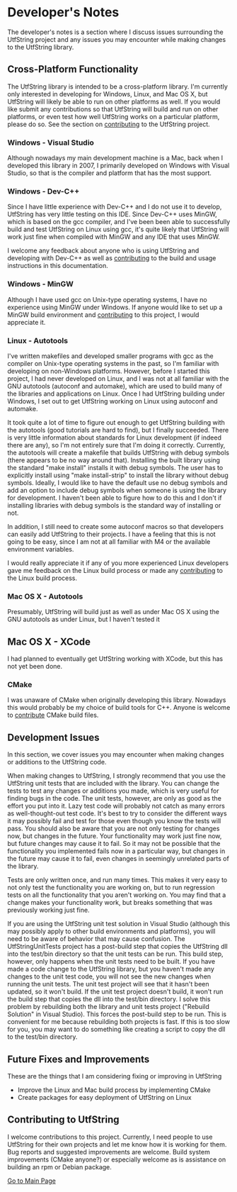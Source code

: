 # Developer's Notes

The developer's notes is a section where I discuss issues surrounding the UtfString project and 
any issues you may encounter while making changes to the UtfString library.

## Cross-Platform Functionality

The UtfString library is intended to be a cross-platform library.  I'm currently only interested in 
developing for Windows, Linux, and Mac OS X, but UtfString will likely be able to run
on other platforms as well.  If you would like submit any contributions so that UtfString
will build and run on other platforms, or even test how well UtfString works on a particular
platform, please do so.  See the section on [contributing](#Contributing-to-UtfString) to the 
UtfString project.

### Windows - Visual Studio
 
Although nowadays my main development machine is a Mac, back when I developed this library in 2007, 
I primarily developed on Windows with Visual Studio, so that is the compiler and platform that has 
the most support.

### Windows - Dev-C++
 
Since I have little experience with Dev-C++ and I do not use it to develop, UtfString has very
little testing on this IDE.  Since Dev-C++ uses MinGW, which is based on the gcc compiler, and 
I've been been able to successfully build and test UtfString on Linux using gcc, it's quite 
likely that UtfString will work just fine when compiled with MinGW and any IDE that uses
MinGW.
 
I welcome any feedback about anyone who is using UtfString and developing with Dev-C++
as well as [contributing](#Contributing-to-UtfString) to the build and usage instructions in 
this documentation.
 
### Windows - MinGW
 
Although I have used gcc on Unix-type operating systems, I have no experience using MinGW under
Windows.  If anyone would like to set up a MinGW build environment and [contributing](#Contributing-to-UtfString)
to this project, I would appreciate it.
 
### Linux - Autotools
 
I've written makefiles and developed smaller programs with gcc as the compiler on 
Unix-type operating systems in the past, so I'm familiar with developing on non-Windows
platforms. However, before I started this project, I had never developed on Linux, and I was not 
at all familiar with the GNU autotools (autoconf and automake), which are used to build many of 
the libraries and applications on Linux.  Once I had UtfString building under Windows, I set 
out to get UtfString working on Linux using autoconf and automake.
 
It took quite a lot of time to figure out enough to get UtfString building with the autotools
(good tutorials are hard to find), but I finally succeeded.  There is very little information 
about standards for Linux development (if indeed there are any), so I'm not entirely sure that
I'm doing it correctly.  Currently, the autotools will create a makefile that builds UtfString
with debug symbols (there appears to be no way around that).  Installing the built library using 
the standard "make install" installs it with debug symbols.  The user has to explicitly install 
using "make install-strip" to install the library without debug symbols.  Ideally, I would like 
to have the default use no debug symbols and add an option to include debug symbols when 
someone is using the library for  development.  I haven't been able to figure how to do this 
and I don't if installing libraries with debug symbols is the standard way of installing or not.
 
In addition, I still need to create some autoconf macros so that developers can easily add
UtfString to their projects.  I have a feeling that this is not going to be easy, since I am
not at all familiar with M4 or the available environment variables.
 
I would really appreciate it if any of you more experienced Linux developers gave me
feedback on the Linux build process or made any [contributing](#Contributing-to-UtfString)
to the Linux build process.
 
### Mac OS X - Autotools
 
Presumably, UtfString will build just as well as under Mac OS X using the GNU autotools
as under Linux, but I haven't tested it

## Mac OS X - XCode
 
I had planned to eventually get UtfString working with XCode, but this has not yet been 
done.

### CMake

I was unaware of CMake when originally developing this library. Nowadays this would probably
be my choice of build tools for C++. Anyone is welcome to [contribute](#Contributing-to-UtfString) 
CMake build files.

## Development Issues

In this section, we cover issues you may encounter when making changes or additions to the
UtfString code.

When making changes to UtfString, I strongly recommend that you use the UtfString unit tests
that are included with the library.  You can change the tests to test any changes or additions
you made, which is very useful for finding bugs in the code.  The unit tests, however, are only
as good as the effort you put into it.  Lazy test code will probably not catch as many errors as 
well-thought-out test code.  It's best to try to consider the different ways it may possibly fail
and test for those even though you know the tests will pass.  You should also be aware that you 
are not only testing for changes now, but changes in the future.  Your functionality may work
just fine now, but future changes may cause it to fail. So it may not be possible that the
functionality you implemented fails now in a particular way, but changes in the future may
cause it to fail, even changes in seemingly unrelated parts of the library.

Tests are only written once, and run many times.  This makes it very easy to not only test the
functionality you are working on, but to run regression tests on all the functionality that you
aren't working on.  You may find that a change makes your functionality work, but breaks 
something that was previously working just fine.

If you are using the UtfString unit test solution in Visual Studio (although this may possibly
apply to other build environments and platforms), you will need to be aware of behavior that
may cause confusion.  The UtfStringUnitTests project has a post-build step that copies the
UtfString dll into the test/bin directory so that the unit tests can be run.  This build step,
however, only happens when the unit tests need to be built.  If you have made a code change 
to the UtfString library, but you haven't made any changes to the unit test code, you will
not see the new changes when running the unit tests.  The unit test project will see that it 
hasn't been updated, so it won't build.  If the unit test project doesn't build, it won't run the
build step that copies the dll into the test/bin directory.  I solve this problem by rebuilding
both the library and unit tests project ("Rebuild Solution" in Visual Studio).  This forces the
post-build step to be run.  This is convenient for me because rebuilding both projects is fast.
If this is too slow for you, you may want to do something like creating a script to copy the
dll to the test/bin directory.

## Future Fixes and Improvements

These are the things that I am considering fixing or improving in UtfString

* Improve the Linux and Mac build process by implementing CMake
* Create packages for easy deployment of UtfString on Linux

## Contributing to UtfString

I welcome contributions to this project.  Currently, I need people to use UtfString for their
own projects and let me know how it is working for them. Bug reports and suggested improvements
are welcome.  Build system improvements (CMake anyone?) or especially welcome as is
assistance on building an rpm or Debian package.

[Go to Main Page](/README.md)